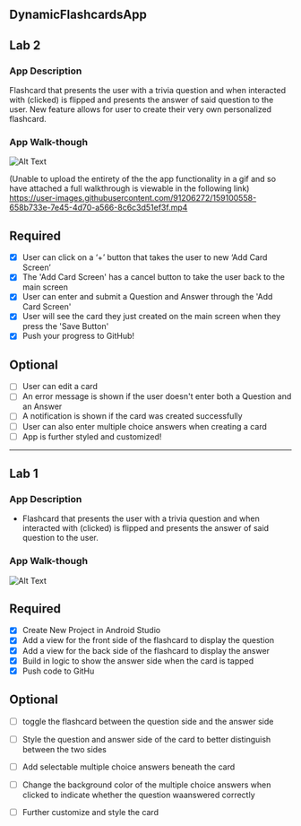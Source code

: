 ## DynamicFlashcardsApp

## Lab 2

### App Description

Flashcard that presents the user with a trivia question and when interacted with (clicked) is flipped and presents the answer of said question to the user. New feature allows for user to create their very own personalized flashcard.

### App Walk-though

![Alt Text](https://media.giphy.com/media/Wet60piHbHq4nL1cwd/giphy.gif)

(Unable to upload the entirety of the the app functionality in a gif and so have attached a full walkthrough is viewable in the following link)
https://user-images.githubusercontent.com/91206272/159100558-658b733e-7e45-4d70-a566-8c6c3d51ef3f.mp4


## Required
- [X] User can click on a ‘+’ button that takes the user to new ‘Add Card Screen’
- [X] The 'Add Card Screen' has a cancel button to take the user back to the main screen
- [X] User can enter and submit a Question and Answer through the 'Add Card Screen'
- [X] User will see the card they just created on the main screen when they press the 'Save Button'
- [X] Push your progress to GitHub!

## Optional
- [ ] User can edit a card
- [ ] An error message is shown if the user doesn't enter both a Question and an Answer
- [ ] A notification is shown if the card was created successfully
- [ ] User can also enter multiple choice answers when creating a card
- [ ] App is further styled and customized!

-----------------------------------------------------------------------------------------------------------------------------------------------------------------------

## Lab 1

### App Description
- Flashcard that presents the user with a trivia question and when interacted with (clicked) is flipped and presents the answer of said question to the user.

### App Walk-though
![Alt Text](https://media.giphy.com/media/TlCIFYGqO6RU2TALQG/giphy.gif)

## Required
- [X] Create New Project in Android Studio
- [X] Add a view for the front side of the flashcard to display the question
- [X] Add a view for the back side of the flashcard to display the answer
- [X] Build in logic to show the answer side when the card is tapped
- [X] Push code to GitHu
## Optional
- [ ] toggle the flashcard between the question side and the answer side
- [ ] Style the question and answer side of the card to better distinguish between the two sides
- [ ] Add selectable multiple choice answers beneath the card
- [ ] Change the background color of the multiple choice answers when clicked to indicate whether the question waanswered correctly
- [ ] Further customize and style the card

